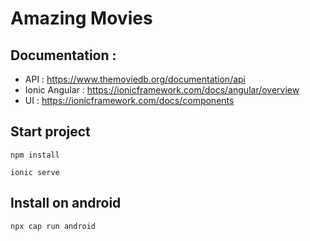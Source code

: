 # Amazing Movies

## Documentation :

- API : https://www.themoviedb.org/documentation/api
- Ionic Angular : https://ionicframework.com/docs/angular/overview
- UI : https://ionicframework.com/docs/components

## Start project

```
npm install
```

```
ionic serve
```

## Install on android 

```
npx cap run android
```